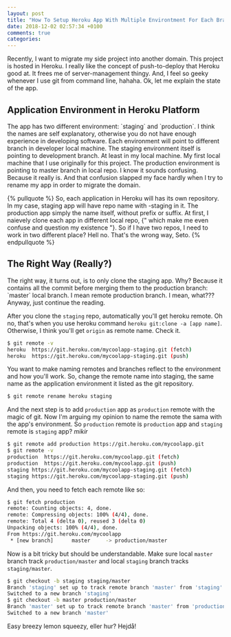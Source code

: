 ```yaml
---
layout: post
title: "How To Setup Heroku App With Multiple Environtment For Each Branch On New Machine"
date: 2018-12-02 02:57:34 +0100
comments: true
categories: 
---
```

Recently, I want to migrate my side project into another domain. This project is hosted in Heroku. I really like the concept of push-to-deploy that Heroku good at. It frees me of server-management thingy. And, I feel so geeky whenever I use git from command line, hahaha. Ok, let me explain the state of the app.

<!-- more -->

<h2>Application Environment in Heroku Platform</h2>
The app has two different environment: `staging` and `production`. I think the names are self explanatory, otherwise you do not have enough experience in developing software. Each environment will point to different branch in developer local machine. The staging environment itself is pointing to development branch. At least in my local machine. My first local machine that I use originally for this project. The production environment is pointing to master branch in local repo. I know it sounds confusing. Because it really is. And that confusion slapped my face hardly when I try to rename my app in order to migrate the domain.

{% pullquote %}
So, each application in Heroku will has its own repository. In my case, staging app will have repo name with -staging in it. The production app simply the name itself, without prefix or suffix. At first, I naievely clone each app in different local repo, {" which make me even confuse and question my existence "}. So if I have two repos, I need to work in two different place? Hell no. That's the wrong way, Seto.
{% endpullquote %}

<h2>The Right Way (Really?)</h2>
The right way, it turns out, is to only clone the staging app. Why? Because it contains all the commit before merging them to the production branch: `master` local branch. I mean remote production branch. I mean, what??? Anyway, just continue the reading.

After you clone the `staging` repo, automatically you'll get heroku remote. Oh no, that's when you use heroku command `heroku git:clone -a [app name]`. Otherwise, I think you'll get `origin` as remote name. Check it.

``` bash
$ git remote -v
heroku	https://git.heroku.com/mycoolapp-staging.git (fetch)
heroku	https://git.heroku.com/mycoolapp-staging.git (push)
```

You want to make naming remotes and branches reflect to the environment and how you'll work. So, change the remote name into staging, the same name as the application environment it listed as the git repository.
``` bash
$ git remote rename heroku staging
```

And the next step is to add `production` app as `production` remote with the magic of git. Now I'm arguing my opinion to name the remote the sama with the app's environment. So `production` remote is `production` app and `staging` remote is `staging` app? *mikir*

``` bash
$ git remote add production https://git.heroku.com/mycoolapp.git
$ git remote -v
production	https://git.heroku.com/mycoolapp.git (fetch)
production	https://git.heroku.com/mycoolapp.git (push)
staging	https://git.heroku.com/mycoolapp-staging.git (fetch)
staging	https://git.heroku.com/mycoolapp-staging.git (push)
```

And then, you  need to fetch each remote like so:
``` bash
$ git fetch production
remote: Counting objects: 4, done.
remote: Compressing objects: 100% (4/4), done.
remote: Total 4 (delta 0), reused 3 (delta 0)
Unpacking objects: 100% (4/4), done.
From https://git.heroku.com/mycoolapp
 * [new branch]      master     -> production/master
 ```

 Now is a bit tricky but should be understandable. Make sure local `master` branch track `production/master` and local `staging` branch tracks `staging/master`.

``` bash
$ git checkout -b staging staging/master
Branch 'staging' set up to track remote branch 'master' from 'staging'.
Switched to a new branch 'staging'
$ git checkout -b master production/master
Branch 'master' set up to track remote branch 'master' from 'production'.
Switched to a new branch 'master'
````

Easy breezy lemon squeezy, eller hur? Hejdå!
